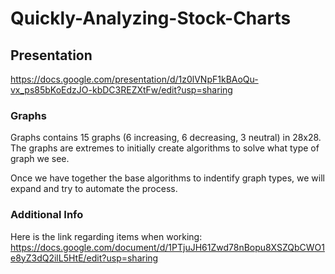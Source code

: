 # Quickly-Analyzing-Stock-Charts

## Presentation
https://docs.google.com/presentation/d/1z0lVNpF1kBAoQu-vx_ps85bKoEdzJO-kbDC3REZXtFw/edit?usp=sharing

### Graphs
Graphs contains 15 graphs (6 increasing, 6 decreasing, 3 neutral) in 28x28.
The graphs are extremes to initially create algorithms to solve what type of graph we see.

Once we have together the base algorithms to indentify graph types, we will expand and try to automate the process.


### Additional Info
Here is the link regarding items when working: 
https://docs.google.com/document/d/1PTjuJH61Zwd78nBopu8XSZQbCWO1e8yZ3dQ2ilL5HtE/edit?usp=sharing
